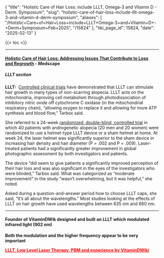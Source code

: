 {
  "title": "Holistic Care of Hair Loss: include LLLT, Omega-3 and  Vitamin D - Derm. Symposium",
  "slug": "holistic-care-of-hair-loss-include-lllt-omega-3-and-vitamin-d-derm-symposium",
  "aliases": [
    "/Holistic+Care+of+Hair+Loss+include+LLLT+Omega-3+and+Vitamin+D+-+Derm+Symposium+Feb+2025",
    "/15824"
  ],
  "tiki_page_id": 15824,
  "date": "2025-02-13"
}

{{< toc >}}

---

#### [Holistic Care of Hair Loss: Addressing Issues That Contribute to Loss and Regrowth](https://www.medscape.com/viewarticle/holistic-care-hair-loss-addressing-issues-contribute-loss-2025a10002kk) - Medscape

##### LLLT section

 **LLLT:**  [Controlled clinical trials](https://pmc.ncbi.nlm.nih.gov/articles/PMC3944668/) have demonstrated that LLLT can stimulate hair growth in many types of non-scarring alopecia. LLLT acts on the mitochondria, improving cell metabolism through photodissociation of inhibitory nitric oxide off cytochrome C oxidase (in the mitochondrial respiratory chain), “allowing oxygen to replace it and allowing for more ATP synthesis and blood flow,” Tarbox said.

She referred to a 24-week [randomized, double-blind, controlled trial](https://pubmed.ncbi.nlm.nih.gov/30569416/) in which 40 patients with androgenetic alopecia (20 men and 20 women) were randomized to use a helmet-type LLLT device or a sham helmet at home. At week 24, the laser helmet was significantly superior to the sham device in increasing hair density and hair diameter (P = .002 and P = .009). Laser-treated patients had a significantly greater improvement in global photographic assessment by both investigators and patients.

The device “did seem to give patients a significantly improved perception of their hair loss and was also significant in the eyes of the investigators who were blinded,” Tarbox said. What was categorized as “moderate improvement” in the study “wasn’t overwhelming, but it was helpful,” she noted.

Asked during a question-and-answer period how to choose LLLT caps, she said, “It’s all about the wavelengths.” Most studies looking at the effects of LLLT on hair growth have used wavelengths between 635 nm and 660 nm.

---

#### Founder of VitaminDWik designed and built an LLLT which modulated infrared light (902 nm)

 **Both the modulation and the higher frequency appear to be very important** 

 **<a href="/posts/lllt-low-level-laser-therapy-pbm-and-experience-by-vitamindwiki" style="color: red; text-decoration: underline;" title="This post/category does not exist yet: LLLT, Low Level Laser Therapy, PBM and experience by VitaminDWiki">LLLT, Low Level Laser Therapy, PBM and experience by VitaminDWiki</a>** 
